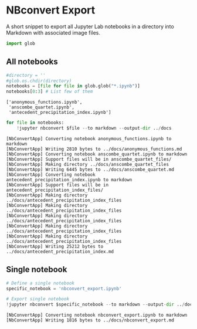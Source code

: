 # NBconvert Export

A short snippet to export all Jupyter Lab notebooks in a directory into Markdown with associated image files.



```python
import glob
```

## All notebooks


```python
#directory = ''
#glob.os.chdir(directory)
notebooks = [file for file in glob.glob("*.ipynb")]
notebooks[0:3] # List few of them

```




    ['anonymous_functions.ipynb',
     'anscombe_quartet.ipynb',
     'antecedent_precipitation_index.ipynb']




```python
for file in notebooks:
    !jupyter nbconvert $file --to markdown --output-dir ../docs

```

    [NbConvertApp] Converting notebook anonymous_functions.ipynb to markdown
    [NbConvertApp] Writing 2810 bytes to ../docs/anonymous_functions.md
    [NbConvertApp] Converting notebook anscombe_quartet.ipynb to markdown
    [NbConvertApp] Support files will be in anscombe_quartet_files/
    [NbConvertApp] Making directory ../docs/anscombe_quartet_files
    [NbConvertApp] Writing 6445 bytes to ../docs/anscombe_quartet.md
    [NbConvertApp] Converting notebook antecedent_precipitation_index.ipynb to markdown
    [NbConvertApp] Support files will be in antecedent_precipitation_index_files/
    [NbConvertApp] Making directory ../docs/antecedent_precipitation_index_files
    [NbConvertApp] Making directory ../docs/antecedent_precipitation_index_files
    [NbConvertApp] Making directory ../docs/antecedent_precipitation_index_files
    [NbConvertApp] Making directory ../docs/antecedent_precipitation_index_files
    [NbConvertApp] Making directory ../docs/antecedent_precipitation_index_files
    [NbConvertApp] Writing 25212 bytes to ../docs/antecedent_precipitation_index.md


## Single notebook


```python
# Define a single notebook
specific_notebook = 'nbconvert_export.ipynb'

# Export single notebook
!jupyter nbconvert $specific_notebook --to markdown --output-dir ../docs

```

    [NbConvertApp] Converting notebook nbconvert_export.ipynb to markdown
    [NbConvertApp] Writing 1816 bytes to ../docs/nbconvert_export.md

